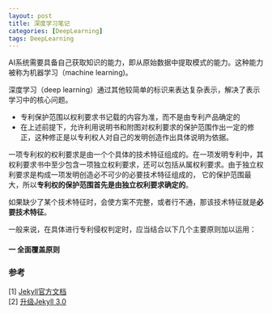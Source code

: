 ```yaml
---
layout: post
title: 深度学习笔记
categories: [DeepLearning]
tags: DeepLearning
---
```

AI系统需要具备自己获取知识的能力，即从原始数据中提取模式的能力。这种能力被称为机器学习（machine learning)。

深度学习（deep learning）通过其他较简单的标识来表达复杂表示，解决了表示学习中的核心问题。

- 专利保护范围以权利要求书记载的内容为准，而不是由专利产品确定的   
- 在上述前提下，允许利用说明书和附图对权利要求的保护范围作出一定的修正，这种修正是以专利权人对自己的发明创造作出具体说明为依据。 

一项专利权的权利要求是由一个个具体的技术特征组成的。在一项发明专利中，其权利要求书中至少包含一项独立权利要求，还可以包括从属权利要求。由于独立权利要求是构成一项发明创造必不可少的必要技术特征组成的，
它的保护范围最大，所以**专利权的保护范围首先是由独立权利要求确定的**。

如果缺少了某个技术特征时，会使方案不完整，或者行不通，那该技术特征就是**必要技术特征**。

一般来说，在具体进行专利侵权判定时，应当结合以下几个主要原则加以运用：

#### 一 全面覆盖原则
### 参考
[1] [Jekyll官方文档](http://jekyllcn.com/)    
[2] [升级Jekyll 3.0](http://blog.csdn.net/itmyhome1990/article/details/50443826)